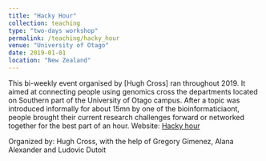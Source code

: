 ```yaml
---
title: "Hacky Hour"
collection: teaching
type: "two-days workshop"
permalink: /teaching/hacky_hour
venue: "University of Otago"
date: 2019-01-01
location: "New Zealand"
---
```


This bi-weekly event organised by [Hugh Cross] ran throughout 2019. It aimed at connecting people using genomics cross the departments located on Southern part of the University of Otago campus. After a topic was introduced informally for about 15mn by one of the bioinformaticiaont, people brought their current research challenges forward or networked together for the best part of an hour.
Website: [Hacky hour](https://otagomohio.github.io/hackyhour/)

Organized by: Hugh Cross, with the help of Gregory Gimenez, Alana Alexander and Ludovic Dutoit

